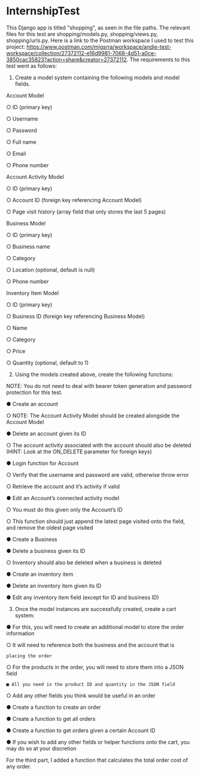 # InternshipTest
This Django app is titled "shopping", as seen in the file paths. The relevant files for this test are shopping/models.py, shopping/views.py, shopping/urls.py. Here is a link to the Postman workspace I used to test this project: https://www.postman.com/migsrra/workspace/andie-test-workspace/collection/27372112-e16d9981-7068-4d51-a0ce-3850cac35823?action=share&creator=27372112. The requirements to this test went as follows:

1. Create a model system containing the following models and model
fields.

Account Model

  ○ ID (primary key)
  
  ○ Username
  
  ○ Password
  
  ○ Full name
  
  ○ Email
  
  ○ Phone number


Account Activity Model

  ○ ID (primary key)
  
  ○ Account ID (foreign key referencing Account Model)
  
  ○ Page visit history (array field that only stores the last 5 pages)


Business Model

  ○ ID (primary key)
  
  ○ Business name
  
  ○ Category
  
  ○ Location (optional, default is null)
  
  ○ Phone number


Inventory Item Model

  ○ ID (primary key)
  
  ○ Business ID (foreign key referencing Business Model)
  
  ○ Name
  
  ○ Category
  
  ○ Price
  
  ○ Quantity (optional, default to 1)
  

2. Using the models created above, create the following functions:

NOTE: You do not need to deal with bearer token generation and password protection
for this test.

● Create an account

  ○ NOTE: The Account Activity Model should be created alongside
    the Account Model


● Delete an account given its ID

  ○ The account activity associated with the account should also be
    deleted (HINT: Look at the ON_DELETE parameter for foreign
    keys)


● Login function for Account

  ○ Verify that the username and password are valid, otherwise throw
  error
  
  ○ Retrieve the account and it’s activity if valid


● Edit an Account’s connected activity model

  ○ You must do this given only the Account’s ID
  
  ○ This function should just append the latest page visited onto the
    field, and remove the oldest page visited
    

● Create a Business


● Delete a business given its ID

  ○ Inventory should also be deleted when a business is deleted
  

● Create an inventory item


● Delete an inventory item given its ID


● Edit any inventory item field (except for ID and business ID)


3. Once the model instances are successfully created, create a cart
system:

● For this, you will need to create an additional model to store the order
information

  ○ It will need to reference both the business and the account that is
  
    placing the order
  ○ For the products in the order, you will need to store them into a
    JSON field
    
    ■ All you need is the product ID and quantity in the JSON field
    
  ○ Add any other fields you think would be useful in an order
  
  
● Create a function to create an order


● Create a function to get all orders


● Create a function to get orders given a certain Account ID


● If you wish to add any other fields or helper functions onto the cart, you
  may do so at your discretion
  
  
For the third part, I added a function that calculates the total order cost of any order.
